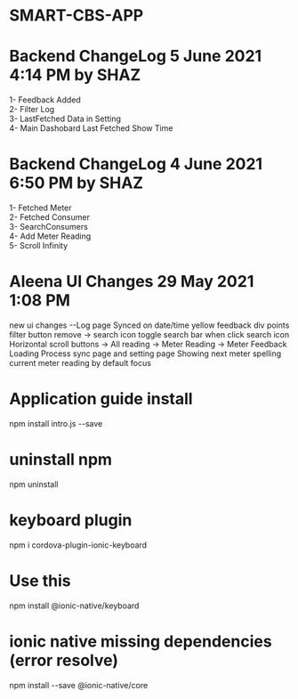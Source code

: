 # SMART-CBS-APP

# Backend ChangeLog 5 June 2021 4:14 PM by SHAZ
1- Feedback Added<br>
2- Filter Log<br>
3- LastFetched Data in Setting <br>
4- Main Dashobard Last Fetched Show Time<br>

# Backend ChangeLog 4 June 2021 6:50 PM by SHAZ
1- Fetched Meter<br>
2- Fetched Consumer<br>
3- SearchConsumers <br>
4- Add Meter Reading<br>
5- Scroll Infinity

# Aleena UI Changes 29 May 2021 1:08 PM
new ui changes
--Log page
Synced on date/time
yellow feedback div points
filter button remove -> search icon 
toggle search bar when click search icon
Horizontal scroll buttons -> All reading -> Meter Reading -> Meter Feedback
Loading Process sync page and setting page 
Showing next meter spelling
current meter reading by default focus

# Application guide install
npm install intro.js --save

# uninstall npm
npm uninstall <package-name> 

# keyboard plugin
npm i cordova-plugin-ionic-keyboard

# Use this
npm install @ionic-native/keyboard

# ionic native missing dependencies (error resolve)
npm install --save @ionic-native/core
